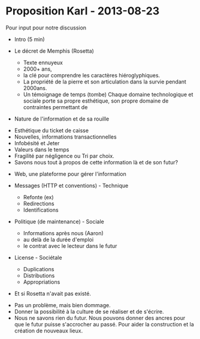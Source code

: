 # Proposition Karl - 2013-08-23

Pour input pour notre discussion

- Intro (5 min)
 * Le décret de Memphis (Rosetta)
   - Texte ennuyeux 
   - 2000+ ans, 
   - la clé pour comprendre les caractères hiéroglyphiques.
   - La propriété de la pierre et son articulation dans la survie pendant 2000ans.
   - Un témoignage de temps (tombe)
 Chaque domaine technologique et sociale porte sa propre esthétique, son propre domaine de contraintes permettant de 

* Nature de l'information et de sa rouille
 - Esthétique du ticket de caisse
 - Nouvelles, informations transactionnelles
 - Infobésité et Jeter
 - Valeurs dans le temps 
 - Fragilité par négligence ou Tri par choix.
 - Savons nous tout à propos de cette information là et de son futur?

* Web, une plateforme pour gérer l'information
 - Messages (HTTP et conventions) - Technique
   * Refonte (ex)
   * Redirections
   * Identifications
 - Politique (de maintenance) - Sociale
   * Informations après nous (Aaron)
   * au delà de la durée d'emploi
   * le contrat avec le lecteur dans le futur
 - License - Sociétale
   * Duplications
   * Distributions
   * Appropriations

- Et si Rosetta n'avait pas existé.
 * Pas un problème, mais bien dommage.
 * Donner la possibilité à la culture de se réaliser 
   et de s'écrire.
 * Nous ne savons rien du futur. Nous pouvons donner des ancres pour que le futur puisse s'accrocher au passé. Pour aider la construction et la création de nouveaux lieux.

